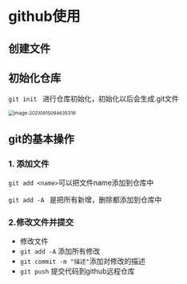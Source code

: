 # github使用

## 创建文件

## 初始化仓库

`git init ` 进行仓库初始化，初始化以后会生成.git文件

<img src="C:\Users\要你管\AppData\Roaming\Typora\typora-user-images\image-20210915094635319.png" alt="image-20210915094635319" style="zoom: 67%;" />

## git的基本操作

### 1. 添加文件

`git add <name>`可以把文件name添加到仓库中

`git add -A ` 是把所有新增，删除都添加到仓库中

### 2.修改文件并提交

* 修改文件
* `git add -A` 添加所有修改
* `git commit -m "描述"`添加对修改的描述
* `git push` 提交代码到github远程仓库

